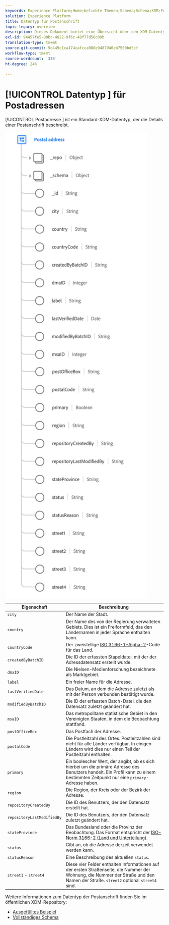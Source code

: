 ```yaml
---
keywords: Experience Platform;Home;beliebte Themen;Schema;Schema;XDM;Felder;Schemas;Schemas;Adresse;xdm:address;datatype;Datentyp;Datentyp;
solution: Experience Platform
title: Datentyp für Postanschrift
topic-legacy: overview
description: Dieses Dokument bietet eine Übersicht über den XDM-Datentyp der Postadresse.
exl-id: 94457fe5-80bc-4822-9f6c-48f77d56c89b
translation-type: tm+mt
source-git-commit: 5d449c1ca174cafcca988e9487940eb7550bd5cf
workflow-type: tm+mt
source-wordcount: '336'
ht-degree: 24%

---
```


# [!UICONTROL Datentyp ] für Postadressen

[!UICONTROL Postadresse ] ist ein Standard-XDM-Datentyp, der die Details einer Postanschrift beschreibt.

<img src="../images/data-types/postal-address.png" width="450" /><br />

| Eigenschaft | Beschreibung |
| --- | --- |
| `city` | Der Name der Stadt. |
| `country` | Der Name des von der Regierung verwalteten Gebiets. Dies ist ein Freiformfeld, das den Ländernamen in jeder Sprache enthalten kann. |
| `countryCode` | Der zweistellige <a href="https://datahub.io/core/country-list">ISO 3166-1-Alpha-2</a>-Code für das Land. |
| `createdByBatchID` | Die ID der erfassten Stapeldatei, mit der der Adressdatensatz erstellt wurde. |
| `dmaID` | Die Nielsen-Medienforschung bezeichnete als Marktgebiet. |
| `label` | Ein freier Name für die Adresse. |
| `lastVerifiedDate` | Das Datum, an dem die Adresse zuletzt als mit der Person verbunden bestätigt wurde. |
| `modifiedByBatchID` | Die ID der erfassten Batch-Datei, die den Datensatz zuletzt geändert hat. |
| `msaID` | Das metropolitane statistische Gebiet in den Vereinigten Staaten, in dem die Beobachtung stattfand. |
| `postOfficeBox` | Das Postfach der Adresse. |
| `postalCode` | Die Postleitzahl des Ortes. Postleitzahlen sind nicht für alle Länder verfügbar. In einigen Ländern wird dies nur einen Teil der Postleitzahl enthalten. |
| `primary` | Ein boolescher Wert, der angibt, ob es sich hierbei um die primäre Adresse des Benutzers handelt. Ein Profil kann zu einem bestimmten Zeitpunkt nur eine `primary`-Adresse haben. |
| `region` | Die Region, der Kreis oder der Bezirk der Adresse. |
| `repositoryCreatedBy` | Die ID des Benutzers, der den Datensatz erstellt hat. |
| `repositoryLastModifiedBy` | Die ID des Benutzers, der den Datensatz zuletzt geändert hat. |
| `stateProvince` | Das Bundesland oder die Provinz der Beobachtung. Das Format entspricht der [ISO-Norm 3166-2 (Land und Unterteilung)](http://www.unece.org/cefact/locode/subdivisions.html). |
| `status` | Gibt an, ob die Adresse derzeit verwendet werden kann. |
| `statusReason` | Eine Beschreibung des aktuellen `status`. |
| `street1` - `street4` | Diese vier Felder enthalten Informationen auf der ersten Straßenseite, die Nummer der Wohnung, die Nummer der Straße und den Namen der Straße. `street2` optional  `street4` sind. |

Weitere Informationen zum Datentyp der Postanschrift finden Sie im öffentlichen XDM-Repository:

* [Ausgefülltes Beispiel](https://github.com/adobe/xdm/blob/master/components/datatypes/address.example.1.json)
* [Vollständiges Schema](https://github.com/adobe/xdm/blob/master/components/datatypes/address.schema.json)
